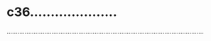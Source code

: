 # c36.....................
..............................................................................................................
